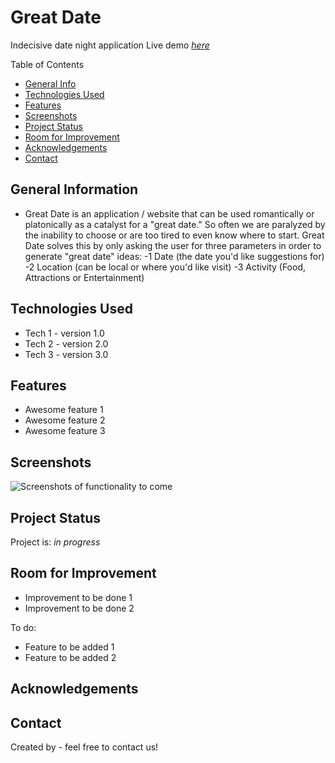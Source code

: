 # Great Date
Indecisive date night application
Live demo [_here_](https://haleyhilton.github.io/No-Clue-What-To-Do/)

Table of Contents
* [General Info](#general-information)
* [Technologies Used](#technologies-used)
* [Features](#features)
* [Screenshots](#screenshots)
* [Project Status](#project-status)
* [Room for Improvement](#room-for-improvement)
* [Acknowledgements](#acknowledgements)
* [Contact](#contact)
<!-- * [License](#license) -->

## General Information
- Great Date is an application / website that can be used romantically or platonically as a catalyst for a "great date." So often we are paralyzed by the inability to choose or are too tired to even know where to start. Great Date solves this by only asking the user for three parameters in order to generate "great date" ideas:
-1 Date (the date you'd like suggestions for)
-2 Location (can be local or where you'd like visit)
-3 Activity (Food, Attractions or Entertainment) 


## Technologies Used
- Tech 1 - version 1.0
- Tech 2 - version 2.0
- Tech 3 - version 3.0


## Features
- Awesome feature 1
- Awesome feature 2
- Awesome feature 3


## Screenshots
![Screenshots of functionality to come](./)


## Project Status
Project is: _in progress_ 


## Room for Improvement
- Improvement to be done 1
- Improvement to be done 2

To do:
- Feature to be added 1
- Feature to be added 2


## Acknowledgements



## Contact
Created by - feel free to contact us!

